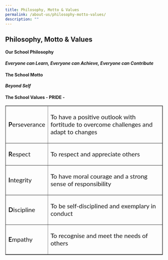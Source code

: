 ```yaml
---
title: Philosophy, Motto & Values
permalink: /about-us/philosophy-motto-values/
description: ""
---
```

## Philosophy, Motto &amp; Values

#### Our School Philosophy

_**Everyone can Learn, Everyone can Achieve, Everyone can Contribute**_

#### The School Motto

_**Beyond Self**_

#### The School Values - PRIDE -

<table width="100%" border="1">
  <tbody>
    <tr>
			<td align="left"><p style="font-family: Lato, sans-serif; font-size: 1.25rem;"><b>P</b>erseverance</p></td>
      <td align="left"><p style="font-family: Lato, sans-serif; font-size: 1.25rem;">To have a positive outlook with fortitude to overcome challenges and adapt to changes</p></td>
    </tr>
    <tr>
      <td align="left"><p style="font-family: Lato, sans-serif; font-size: 1.25rem;"><b>R</b>espect</p></td>
      <td align="left"><p style="font-family: Lato, sans-serif; font-size: 1.25rem;">To respect and appreciate others</p></td>
    </tr>
    <tr>
      <td align="left"><p style="font-family: Lato, sans-serif; font-size: 1.25rem;"><b>I</b>ntegrity</p></td>
      <td align="left"><p style="font-family: Lato, sans-serif; font-size: 1.25rem;">To have moral courage and a strong sense of responsibility</p></td>
    </tr>
    <tr>
      <td align="left"><p style="font-family: Lato, sans-serif; font-size: 1.25rem;"><b>D</b>iscipline</p></td>
      <td align="left"><p style="font-family: Lato, sans-serif; font-size: 1.25rem;">To be self-disciplined and exemplary in conduct</p></td>
    </tr>
    <tr>
      <td align="left"><p style="font-family: Lato, sans-serif; font-size: 1.25rem;"><b>E</b>mpathy</p></td>
      <td align="left"><p style="font-family: Lato, sans-serif; font-size: 1.25rem;">To recognise and meet the needs of others</p></td>
    </tr>
  </tbody>
</table>